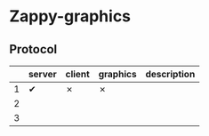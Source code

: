 # Zappy-graphics

## Protocol

|   | server | client | graphics | description  |
|---|--------|--------|----------|--------------|
| 1 |   ✔    |   ✗    |    ✗     |              |
| 2 |        |        |          |   			|
| 3 |        |        |          |   			|
